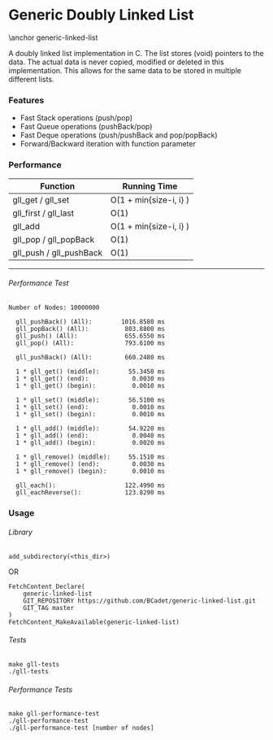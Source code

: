 Generic Doubly Linked List 
=================

\anchor generic-linked-list

A doubly linked list implementation in C. The list stores (void) pointers to the data. The actual data is never copied, modified or deleted in this implementation. This allows for the same data to be stored in multiple different lists.

### Features
* Fast Stack operations (push/pop)
* Fast Queue operations (pushBack/pop)
* Fast Deque operations (push/pushBack and pop/popBack)
* Forward/Backward iteration with function parameter

### Performance

| Function | Running Time |
|---|---|
|gll_get / gll_set | O(1 + min{size-i, i} ) |
|gll_first / gll_last | O(1) |
|gll_add | O(1 + min{size-i, i} ) |
|gll_pop / gll_popBack| O(1) |
|gll_push / gll_pushBack| O(1) |
_ _ _

###### Performance Test

```
Number of Nodes: 10000000

  gll_pushBack() (All):        1016.8580 ms
  gll_popBack() (All):          803.8800 ms
  gll_push() (All):             655.6550 ms
  gll_pop() (All):              793.6100 ms

  gll_pushBack() (All):         660.2480 ms

  1 * gll_get() (middle):        55.3450 ms
  1 * gll_get() (end):            0.0030 ms
  1 * gll_get() (begin):          0.0010 ms

  1 * gll_set() (middle):        56.5100 ms
  1 * gll_set() (end):            0.0010 ms
  1 * gll_set() (begin):          0.0010 ms

  1 * gll_add() (middle):        54.9220 ms
  1 * gll_add() (end):            0.0040 ms
  1 * gll_add() (begin):          0.0020 ms

  1 * gll_remove() (middle):     55.1510 ms
  1 * gll_remove() (end):         0.0030 ms
  1 * gll_remove() (begin):       0.0010 ms

  gll_each():                   122.4990 ms
  gll_eachReverse():            123.8290 ms

```

### Usage
###### Library

```
add_subdirectory(<this_dir>)
```
OR
```
FetchContent_Declare(
    generic-linked-list
    GIT_REPOSITORY https://github.com/BCadet/generic-linked-list.git
    GIT_TAG master
)
FetchContent_MakeAvailable(generic-linked-list)
```

###### Tests
```
make gll-tests
./gll-tests
```

###### Performance Tests
```
make gll-performance-test
./gll-performance-test
./gll-performance-test [number of nodes]
```
